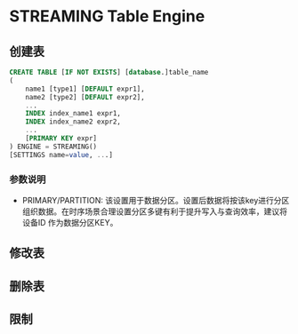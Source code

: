 # STREAMING Table Engine

## 创建表
```SQL
CREATE TABLE [IF NOT EXISTS] [database.]table_name 
(
    name1 [type1] [DEFAULT expr1],
    name2 [type2] [DEFAULT expr2],
    ...
    INDEX index_name1 expr1,
    INDEX index_name2 expr2,
    ...
    [PRIMARY KEY expr]
) ENGINE = STREAMING() 
[SETTINGS name=value, ...]
```

### 参数说明
* PRIMARY/PARTITION: 该设置用于数据分区。设置后数据将按该key进行分区组织数据。在时序场景合理设置分区多键有利于提升写入与查询效率，建议将 设备ID 作为数据分区KEY。

## 修改表

## 删除表

## 限制

